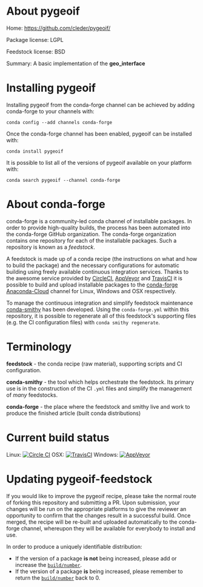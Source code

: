 About pygeoif
=============

Home: https://github.com/cleder/pygeoif/

Package license: LGPL

Feedstock license: BSD

Summary: A basic implementation of the __geo_interface__



Installing pygeoif
==================

Installing pygeoif from the conda-forge channel can be achieved by adding conda-forge to your channels with:

```
conda config --add channels conda-forge
```

Once the conda-forge channel has been enabled, pygeoif can be installed with:

```
conda install pygeoif
```

It is possible to list all of the versions of pygeoif available on your platform with:

```
conda search pygeoif --channel conda-forge
```


About conda-forge
=================

conda-forge is a community-led conda channel of installable packages.
In order to provide high-quality builds, the process has been automated into the
conda-forge GitHub organization. The conda-forge organization contains one repository 
for each of the installable packages. Such a repository is known as a *feedstock*.

A feedstock is made up of a conda recipe (the instructions on what and how to build
the package) and the necessary configurations for automatic building using freely
available continuous integration services. Thanks to the awesome service provided by
[CircleCI](https://circleci.com/), [AppVeyor](http://www.appveyor.com/)
and [TravisCI](https://travis-ci.org/) it is possible to build and upload installable
packages to the [conda-forge](https://anaconda.org/conda-forge)
[Anaconda-Cloud](http://docs.anaconda.org/) channel for Linux, Windows and OSX respectively.

To manage the continuous integration and simplify feedstock maintenance
[conda-smithy](http://github.com/conda-forge/conda-smithy) has been developed.
Using the ``conda-forge.yml`` within this repository, it is possible to regenerate all of
this feedstock's supporting files (e.g. the CI configuration files) with ``conda smithy regenerate``.


Terminology
===========

**feedstock** - the conda recipe (raw material), supporting scripts and CI configuration.

**conda-smithy** - the tool which helps orchestrate the feedstock.
                   Its primary use is in the construction of the CI ``.yml`` files
                   and simplify the management of *many* feedstocks.

**conda-forge** - the place where the feedstock and smithy live and work to
                  produce the finished article (built conda distributions)

Current build status
====================
Linux: [![Circle CI](https://circleci.com/gh/conda-forge/pygeoif-feedstock.svg?style=svg)](https://circleci.com/gh/conda-forge/pygeoif-feedstock)
OSX: [![TravisCI](https://travis-ci.org/conda-forge/pygeoif-feedstock.svg?branch=master)](https://travis-ci.org/conda-forge/pygeoif-feedstock) 
Windows: [![AppVeyor](https://ci.appveyor.com/api/projects/status/github/conda-forge/pygeoif-feedstock?svg=True)](https://ci.appveyor.com/project/conda-forge/pygeoif-feedstock/branch/master)


Updating pygeoif-feedstock
==========================

If you would like to improve the pygeoif recipe, please take the normal
route of forking this repository and submitting a PR. Upon submission, your changes will
be run on the appropriate platforms to give the reviewer an opportunity to confirm that the
changes result in a successful build. Once merged, the recipe will be re-built and uploaded
automatically to the conda-forge channel, whereupon they will be available for everybody to
install and use.

In order to produce a uniquely identifiable distribution:
 * If the version of a package **is not** being increased, please add or increase
   the [``build/number``](http://conda.pydata.org/docs/building/meta-yaml.html#build-number-and-string). 
 * If the version of a package **is** being increased, please remember to return
   the [``build/number``](http://conda.pydata.org/docs/building/meta-yaml.html#build-number-and-string)
   back to 0.
